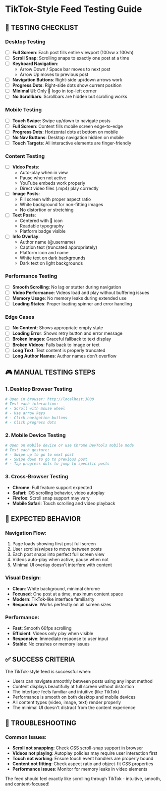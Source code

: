 # TikTok-Style Feed Testing Guide

## 🎯 **TESTING CHECKLIST**

### **Desktop Testing**
- [ ] **Full Screen**: Each post fills entire viewport (100vw x 100vh)
- [ ] **Scroll Snap**: Scrolling snaps to exactly one post at a time
- [ ] **Keyboard Navigation**: 
  - Arrow Down / Space bar moves to next post
  - Arrow Up moves to previous post
- [ ] **Navigation Buttons**: Right-side up/down arrows work
- [ ] **Progress Dots**: Right-side dots show current position
- [ ] **Minimal UI**: Only 🌭 logo in top-left corner
- [ ] **No Scrollbars**: Scrollbars are hidden but scrolling works

### **Mobile Testing**
- [ ] **Touch Swipe**: Swipe up/down to navigate posts
- [ ] **Full Screen**: Content fills mobile screen edge-to-edge
- [ ] **Progress Dots**: Horizontal dots at bottom on mobile
- [ ] **No Nav Buttons**: Desktop navigation hidden on mobile
- [ ] **Touch Targets**: All interactive elements are finger-friendly

### **Content Testing**
- [ ] **Video Posts**: 
  - Auto-play when in view
  - Pause when not active
  - YouTube embeds work properly
  - Direct video files (.mp4) play correctly
- [ ] **Image Posts**:
  - Fill screen with proper aspect ratio
  - White background for non-fitting images
  - No distortion or stretching
- [ ] **Text Posts**:
  - Centered with 🌭 icon
  - Readable typography
  - Platform badge visible
- [ ] **Info Overlay**:
  - Author name (@username)
  - Caption text (truncated appropriately)  
  - Platform icon and name
  - White text on dark backgrounds
  - Dark text on light backgrounds

### **Performance Testing**
- [ ] **Smooth Scrolling**: No lag or stutter during navigation
- [ ] **Video Performance**: Videos load and play without buffering issues
- [ ] **Memory Usage**: No memory leaks during extended use
- [ ] **Loading States**: Proper loading spinner and error handling

### **Edge Cases**
- [ ] **No Content**: Shows appropriate empty state
- [ ] **Loading Error**: Shows retry button and error message
- [ ] **Broken Images**: Graceful fallback to text display
- [ ] **Broken Videos**: Falls back to image or text
- [ ] **Long Text**: Text content is properly truncated
- [ ] **Long Author Names**: Author names don't overflow

## 🎮 **MANUAL TESTING STEPS**

### 1. Desktop Browser Testing
```bash
# Open in browser: http://localhost:3000
# Test each interaction:
# - Scroll with mouse wheel
# - Use arrow keys
# - Click navigation buttons
# - Click progress dots
```

### 2. Mobile Device Testing
```bash
# Open on mobile device or use Chrome DevTools mobile mode
# Test each gesture:
# - Swipe up to go to next post
# - Swipe down to go to previous post
# - Tap progress dots to jump to specific posts
```

### 3. Cross-Browser Testing
- **Chrome**: Full feature support expected
- **Safari**: iOS scrolling behavior, video autoplay
- **Firefox**: Scroll snap support may vary
- **Mobile Safari**: Touch scrolling and video playback

## 🚀 **EXPECTED BEHAVIOR**

### **Navigation Flow:**
1. Page loads showing first post full screen
2. User scrolls/swipes to move between posts
3. Each post snaps into perfect full screen view
4. Videos auto-play when active, pause when not
5. Minimal UI overlay doesn't interfere with content

### **Visual Design:**
- **Clean**: White background, minimal chrome
- **Focused**: One post at a time, maximum content space
- **Modern**: TikTok-like interface familiarity
- **Responsive**: Works perfectly on all screen sizes

### **Performance:**
- **Fast**: Smooth 60fps scrolling
- **Efficient**: Videos only play when visible
- **Responsive**: Immediate response to user input
- **Stable**: No crashes or memory issues

## ✅ **SUCCESS CRITERIA**

The TikTok-style feed is successful when:
- Users can navigate smoothly between posts using any input method
- Content displays beautifully at full screen without distortion
- The interface feels familiar and intuitive (like TikTok)
- Performance is smooth on both desktop and mobile devices
- All content types (video, image, text) render properly
- The minimal UI doesn't distract from the content experience

## 🔧 **TROUBLESHOOTING**

### Common Issues:
- **Scroll not snapping**: Check CSS scroll-snap support in browser
- **Videos not playing**: Autoplay policies may require user interaction first
- **Touch not working**: Ensure touch event handlers are properly bound
- **Content not fitting**: Check aspect ratio and object-fit CSS properties
- **Performance issues**: Monitor for memory leaks in video elements

The feed should feel exactly like scrolling through TikTok - intuitive, smooth, and content-focused!